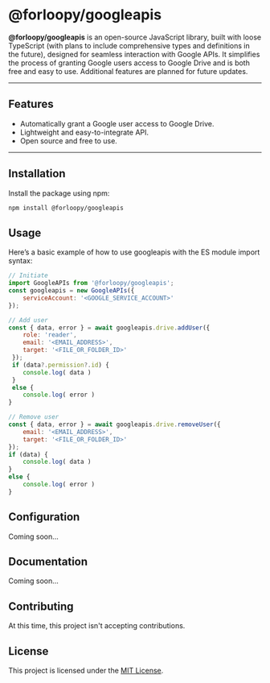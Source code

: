 # @forloopy/googleapis

**@forloopy/googleapis** is an open-source JavaScript library, built with loose TypeScript (with plans to include comprehensive types and definitions in the future), designed for seamless interaction with Google APIs. It simplifies the process of granting Google users access to Google Drive and is both free and easy to use. Additional features are planned for future updates.

---

## Features

- Automatically grant a Google user access to Google Drive.
- Lightweight and easy-to-integrate API.
- Open source and free to use.

---

## Installation

Install the package using npm:

```bash
npm install @forloopy/googleapis
```

## Usage

Here’s a basic example of how to use googleapis with the ES module import syntax:

```javascript
// Initiate
import GoogleAPIs from '@forloopy/googleapis';
const googleapis = new GoogleAPIs({
	serviceAccount: '<GOOGLE_SERVICE_ACCOUNT>'
});

// Add user
const { data, error } = await googleapis.drive.addUser({
 	role: 'reader',
 	email: '<EMAIL_ADDRESS>',
 	target: '<FILE_OR_FOLDER_ID>'
 });
 if (data?.permission?.id) {
 	console.log( data )
 }
 else {
 	console.log( error )	
}

// Remove user
const { data, error } = await googleapis.drive.removeUser({
 	email: '<EMAIL_ADDRESS>',
 	target: '<FILE_OR_FOLDER_ID>'
});
if (data) {
 	console.log( data )
}
else {
 	console.log( error )	
}
```

## Configuration

Coming soon...

## Documentation

Coming soon...

## Contributing

At this time, this project isn't accepting contributions.

## License

This project is licensed under the [MIT License](https://opensource.org/license/mit).
